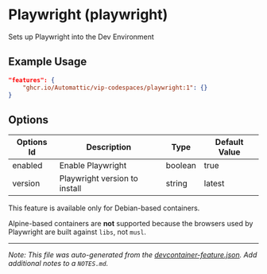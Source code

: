 
# Playwright (playwright)

Sets up Playwright into the Dev Environment

## Example Usage

```json
"features": {
    "ghcr.io/Automattic/vip-codespaces/playwright:1": {}
}
```

## Options

| Options Id | Description | Type | Default Value |
|-----|-----|-----|-----|
| enabled | Enable Playwright | boolean | true |
| version | Playwright version to install | string | latest |

This feature is available only for Debian-based containers.

Alpine-based containers are **not** supported because the browsers used by Playwright are built against `libs`, not `musl`.


---

_Note: This file was auto-generated from the [devcontainer-feature.json](https://github.com/Automattic/vip-codespaces/blob/main/features/src/playwright/devcontainer-feature.json).  Add additional notes to a `NOTES.md`._
